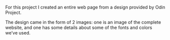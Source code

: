For this project I created an entire web page from a design provided by Odin Project.

The design came in the form of 2 images: one is an image of the complete website, and one has some details about some of the fonts and colors we’ve used.
